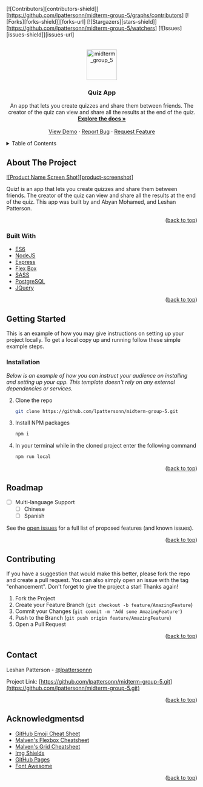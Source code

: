 <div id="top"></div>
<!--
*** Thanks for checking out the Best-README-Template. If you have a suggestion
*** that would make this better, please fork the repo and create a pull request
*** or simply open an issue with the tag "enhancement".
*** Don't forget to give the project a star!
*** Thanks again! Now go create something AMAZING! :D
-->



<!-- PROJECT SHIELDS -->
<!--
*** I'm using markdown "reference style" links for readability.
*** Reference links are enclosed in brackets [ ] instead of parentheses ( ).
*** See the bottom of this document for the declaration of the reference variables
*** for contributors-url, forks-url, etc. This is an optional, concise syntax you may use.
*** https://www.markdownguide.org/basic-syntax/#reference-style-links
-->
[![Contributors][contributors-shield]][https://github.com/lpattersonn/midterm-group-5/graphs/contributors]
[![Forks][forks-shield]][forks-url]
[![Stargazers][stars-shield]][https://github.com/lpattersonn/midterm-group-5/watchers]
[![Issues][issues-shield]][issues-url]

<!-- PROJECT LOGO -->
<br />
<div align="center">
  <a href="https://github.com/lpattersonn/midterm-group-5">
    <img src="https://media.istockphoto.com/vectors/quiz-in-comic-pop-art-style-quiz-brainy-game-word-vector-illustration-vector-id1186386668?k=20&m=1186386668&s=612x612&w=0&h=tUvqWXoNa2OsJ1YsvZwr3JKOggtzfr_KHuopigindPA=" alt="midterm_group_5" alt="Logo" width="80" height="80">
  </a>

  <h3 align="center">Quiz App</h3>

  <p align="center">
    An app that lets you create quizzes and share them between friends. The creator of the quiz can view and share all the results at the end of the quiz.
    <br />
    <a href="https://github.com/lpattersonn/midterm-group-5"><strong>Explore the docs »</strong></a>
    <br />
    <br />
    <a href="https://github.com/lpattersonn/midterm-group-5">View Demo</a>
    ·
    <a href="https://github.com/lpattersonn/midterm-group-5/issues">Report Bug</a>
    ·
    <a href="https://github.com/lpattersonn/midterm-group-5/issues">Request Feature</a>
  </p>
</div>

<!-- TABLE OF CONTENTS -->
<details>
  <summary>Table of Contents</summary>
  <ol>
    <li>
      <a href="#about-the-project">About The Project</a>
      <ul>
        <li><a href="#built-with">Built With</a></li>
      </ul>
    </li>
    <li>
      <a href="#getting-started">Getting Started</a>
      <ul>
        <li><a href="#prerequisites">Prerequisites</a></li>
        <li><a href="#installation">Installation</a></li>
      </ul>
    </li>
    <li><a href="#usage">Usage</a></li>
    <li><a href="#roadmap">Roadmap</a></li>
    <li><a href="#contributing">Contributing</a></li>
    <li><a href="#license">License</a></li>
    <li><a href="#contact">Contact</a></li>
    <li><a href="#acknowledgments">Acknowledgments</a></li>
  </ol>
</details>

<!-- ABOUT THE PROJECT -->
## About The Project

[![Product Name Screen Shot][product-screenshot]](https://example.com)

Quiz! is an app that lets you create quizzes and share them between friends. The creator of the quiz can view and share all the results at the end of the quiz. This app was built by and Abyan Mohamed, and Leshan Patterson.

<p align="right">(<a href="#top">back to top</a>)</p>

### Built With

* [ES6](https://nodejs.org/en/docs/es6/)
* [NodeJS](https://nodejs.org/en/)
* [Express](http://expressjs.com/)
* [Flex Box](#)
* [SASS](https://sass-lang.com/documentation)
* [PostgreSQL](https://www.postgresql.org/)
* [JQuery](https://jquery.com)

<p align="right">(<a href="#top">back to top</a>)</p>

<!-- GETTING STARTED -->
## Getting Started

This is an example of how you may give instructions on setting up your project locally.
To get a local copy up and running follow these simple example steps.

### Installation

_Below is an example of how you can instruct your audience on installing and setting up your app. This template doesn't rely on any external dependencies or services._

2. Clone the repo
   ```sh 
   git clone https://github.com/lpattersonn/midterm-group-5.git
   ```
3. Install NPM packages
   ```sh
   npm i
   ```
4. In your terminal while in the cloned project enter the following command
   ```sh
   npm run local
   ```
<p align="right">(<a href="#top">back to top</a>)</p>

<!-- ROADMAP -->

## Roadmap

- [ ] Multi-language Support
    - [ ] Chinese
    - [ ] Spanish

See the [open issues](https://github.com/othneildrew/Best-README-Template/issues) for a full list of proposed features (and known issues).

<p align="right">(<a href="#top">back to top</a>)</p>


<!-- CONTRIBUTING -->
## Contributing

If you have a suggestion that would make this better, please fork the repo and create a pull request. You can also simply open an issue with the tag "enhancement".
Don't forget to give the project a star! Thanks again!

1. Fork the Project
2. Create your Feature Branch (`git checkout -b feature/AmazingFeature`)
3. Commit your Changes (`git commit -m 'Add some AmazingFeature'`)
4. Push to the Branch (`git push origin feature/AmazingFeature`)
5. Open a Pull Request

<p align="right">(<a href="#top">back to top</a>)</p>

<!-- CONTACT -->
## Contact

Leshan Patterson - [@lpattersonnn](https://twitter.com/lpattersonn)

Project Link: [https://github.com/lpattersonn/midterm-group-5.git](https://github.com/lpattersonn/midterm-group-5.git)

<p align="right">(<a href="#top">back to top</a>)</p>

<!-- ACKNOWLEDGMENTS -->
## Acknowledgmentsd

* [GitHub Emoji Cheat Sheet](https://www.webpagefx.com/tools/emoji-cheat-sheet)
* [Malven's Flexbox Cheatsheet](https://flexbox.malven.co/)
* [Malven's Grid Cheatsheet](https://grid.malven.co/)
* [Img Shields](https://shields.io)
* [GitHub Pages](https://pages.github.com)
* [Font Awesome](https://fontawesome.com)

<p align="right">(<a href="#top">back to top</a>)</p>
